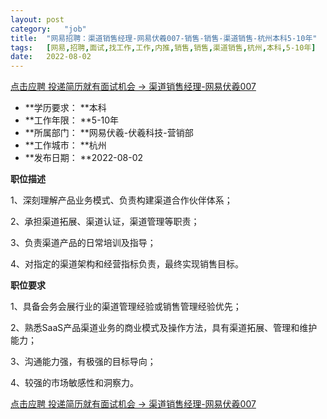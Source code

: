 ```yaml
---
layout:	post
category:	"job"
title:	"网易招聘：渠道销售经理-网易伏羲007-销售-销售-渠道销售-杭州本科5-10年"
tags:	[网易,招聘,面试,找工作,工作,内推,销售,销售,渠道销售,杭州,本科,5-10年]
date:	2022-08-02
---
```


[点击应聘 投递简历就有面试机会 ->  渠道销售经理-网易伏羲007](http://mobile.bole.netease.com/bole/boleDetail?id=39230&employeeId=346f03c3cda5f04c&key=all)



- **学历要求： **本科
- **工作年限： **5-10年
- **所属部门： **网易伏羲-伏羲科技-营销部
- **工作城市： **杭州
- **发布日期： **2022-08-02



**职位描述**

1、深刻理解产品业务模式、负责构建渠道合作伙伴体系；

2、承担渠道拓展、渠道认证，渠道管理等职责；

3、负责渠道产品的日常培训及指导；

4、对指定的渠道架构和经营指标负责，最终实现销售目标。



**职位要求**

1、具备会务会展行业的渠道管理经验或销售管理经验优先；

2、熟悉SaaS产品渠道业务的商业模式及操作方法，具有渠道拓展、管理和维护能力；

3、沟通能力强，有极强的目标导向；

4、较强的市场敏感性和洞察力。



[点击应聘 投递简历就有面试机会 ->  渠道销售经理-网易伏羲007](http://mobile.bole.netease.com/bole/boleDetail?id=39230&employeeId=346f03c3cda5f04c&key=all)